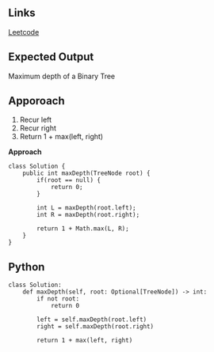## Links
[Leetcode](https://leetcode.com/problems/maximum-depth-of-binary-tree/description/)

## Expected Output
Maximum depth of a Binary Tree

## Apporoach
1. Recur left
2. Recur right
3. Return 1 + max(left, right)

**Approach**
```
class Solution {
    public int maxDepth(TreeNode root) {
        if(root == null) {
            return 0;
        }

        int L = maxDepth(root.left);
        int R = maxDepth(root.right);

        return 1 + Math.max(L, R);
    }
}
```

## Python

```
class Solution:
    def maxDepth(self, root: Optional[TreeNode]) -> int:
        if not root:
            return 0 
        
        left = self.maxDepth(root.left)
        right = self.maxDepth(root.right)

        return 1 + max(left, right)
```